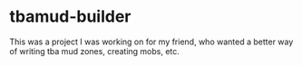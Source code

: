 tbamud-builder
==============

This was a project I was working on for my friend, who wanted a better way of writing tba mud zones, creating mobs, etc.
